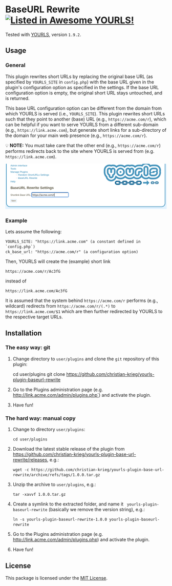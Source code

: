 # BaseURL Rewrite [![Listed in Awesome YOURLS!](https://img.shields.io/badge/Awesome-YOURLS-C5A3BE)](https://github.com/YOURLS/awesome-yourls/)

<!-- Once you have committed code, get your plugin listed in Awesome YOURLS ! See https://github.com/YOURLS/awesome-yourls -->

Tested with [YOURLS](https://yourls.org), version `1.9.2`.

## Usage

### General

This plugin rewrites short URLs by replacing the original base URL (as specified
by ``YOURLS_SITE`` in `config.php`) with the base URL given in the plugin's
configuration option as specified in the settings. If the base URL configuration
option is empty, the original short URL stays untouched, and is returned.

This base URL configuration option can be different from the domain from which
YOURLS is served (i.e., ``YOURLS_SITE``).  This plugin rewrites short URLs such
that they point to another (base) URL (e.g., ``https://acme.com/r``), which
can be helpful if you want to serve YOURLS from a different sub-domain (e.g.,
``https://link.acme.com``), but generate short links for a sub-directory of the
domain for your main web presence (e.g., ``https://acme.com/r``).

:bulb: **NOTE:** You must take care that the other end (e.g.,
``https://acme.com/r``) performs redirects back to the site where YOURLS is
served from (e.g. ``https://link.acme.com``).

![The admin interface of the plugin](config.png)

### Example

Lets assume the following:

    YOURLS_SITE: "https://link.acme.com" (a constant defined in `config.php`)
    ck_base_url: "https://acme.com/r" (a configuration option)

Then, YOURLS will create the (example) short link

    https://acme.com/r/Ac3fG

instead of

    https://link.acme.com/Ac3fG

It is assumed that the system behind ``https://acme.com/r`` performs (e.g.,
wildcard) redirects from ``https://acme.com/r/(.*)`` to
``https://link.acme.com/$1`` which are then further redirected by YOURLS to the
respective target URLs.


## Installation

### The easy way: git

1. Change directory to `user/plugins` and clone the `git` repository of this plugin:

      cd user/plugins
      git clone https://github.com/christian-krieg/yourls-plugin-baseurl-rewrite

1. Go to the Plugins administration page (e.g.
   http://link.acme.com/admin/plugins.php`) and activate the plugin.

1. Have fun!


### The hard way: manual copy

1. Change to directory ``user/plugins``:

       cd user/plugins

1. Download the latest stable release of the plugin from
   https://github.com/christian-krieg/yourls-plugin-base-url-rewrite/releases,
   e.g.:

       wget -c https://github.com/christian-krieg/yourls-plugin-base-url-rewrite/archive/refs/tags/1.0.0.tar.gz

1. Unzip the archive to ``user/plugins``, e.g.:

       tar -xavvf 1.0.0.tar.gz

1. Create a symlink to the extracted folder, and name it
`` yourls-plugin-baseurl-rewrite`` (basically we remove the version string),
   e.g.:

       ln -s yourls-plugin-baseurl-rewrite-1.0.0 yourls-plugin-baseurl-rewrite

1. Go to the Plugins administration page (e.g.
   http://link.acme.com/admin/plugins.php) and activate the plugin.

1. Have fun!

## License

This package is licensed under the [MIT License](LICENSE).
